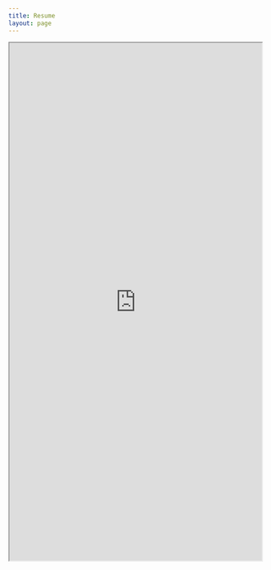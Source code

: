 ```yaml
---
title: Resume
layout: page
---
```

<iframe src="https://drive.google.com/file/d/1u1lfvfMiY7t_lEq2UDgCBv9exOypwxzi/" width="100%" height="1035px"></iframe>
